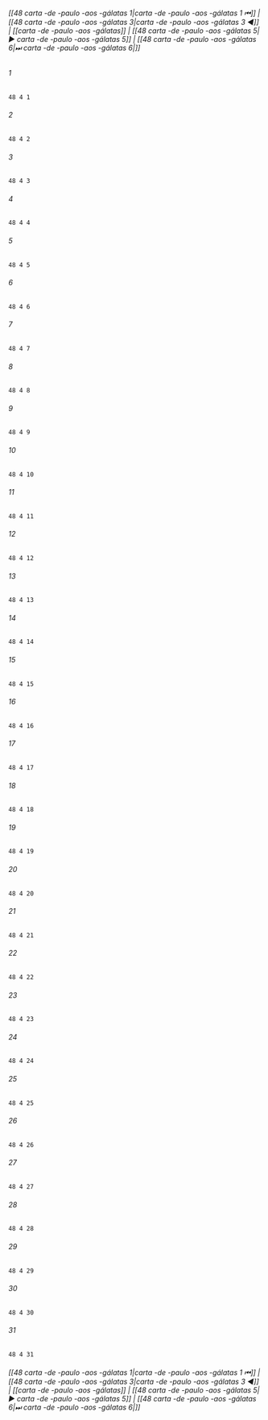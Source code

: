 
###### [[48 carta -de -paulo -aos -gálatas 1|carta -de -paulo -aos -gálatas 1 ⏮]] | [[48 carta -de -paulo -aos -gálatas 3|carta -de -paulo -aos -gálatas 3 ◀]] | [[carta -de -paulo -aos -gálatas]] | [[48 carta -de -paulo -aos -gálatas 5|▶ carta -de -paulo -aos -gálatas 5]] | [[48 carta -de -paulo -aos -gálatas 6|⏭ carta -de -paulo -aos -gálatas 6|]]

###### 1
``` verse
48 4 1 
```
###### 2
``` verse
48 4 2 
```
###### 3
``` verse
48 4 3 
```
###### 4
``` verse
48 4 4 
```
###### 5
``` verse
48 4 5 
```
###### 6
``` verse
48 4 6 
```
###### 7
``` verse
48 4 7 
```
###### 8
``` verse
48 4 8 
```
###### 9
``` verse
48 4 9 
```
###### 10
``` verse
48 4 10 
```
###### 11
``` verse
48 4 11 
```
###### 12
``` verse
48 4 12 
```
###### 13
``` verse
48 4 13 
```
###### 14
``` verse
48 4 14 
```
###### 15
``` verse
48 4 15 
```
###### 16
``` verse
48 4 16 
```
###### 17
``` verse
48 4 17 
```
###### 18
``` verse
48 4 18 
```
###### 19
``` verse
48 4 19 
```
###### 20
``` verse
48 4 20 
```
###### 21
``` verse
48 4 21 
```
###### 22
``` verse
48 4 22 
```
###### 23
``` verse
48 4 23 
```
###### 24
``` verse
48 4 24 
```
###### 25
``` verse
48 4 25 
```
###### 26
``` verse
48 4 26 
```
###### 27
``` verse
48 4 27 
```
###### 28
``` verse
48 4 28 
```
###### 29
``` verse
48 4 29 
```
###### 30
``` verse
48 4 30 
```
###### 31
``` verse
48 4 31 
```

###### [[48 carta -de -paulo -aos -gálatas 1|carta -de -paulo -aos -gálatas 1 ⏮]] | [[48 carta -de -paulo -aos -gálatas 3|carta -de -paulo -aos -gálatas 3 ◀]] | [[carta -de -paulo -aos -gálatas]] | [[48 carta -de -paulo -aos -gálatas 5|▶ carta -de -paulo -aos -gálatas 5]] | [[48 carta -de -paulo -aos -gálatas 6|⏭ carta -de -paulo -aos -gálatas 6|]]

